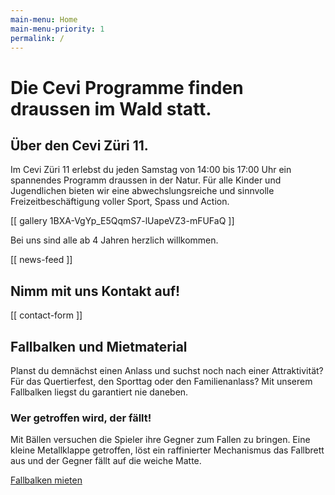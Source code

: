 ```yaml
---
main-menu: Home 
main-menu-priority: 1 
permalink: /
---
```


# Die Cevi Programme finden draussen im Wald statt.

## Über den Cevi Züri 11.

Im Cevi Züri 11 erlebst du jeden Samstag von 14:00 bis 17:00 Uhr ein spannendes Programm draussen in der Natur. Für alle
Kinder und Jugendlichen bieten wir eine abwechslungsreiche und sinnvolle Freizeitbeschäftigung voller Sport, Spass und
Action.

[[ gallery 1BXA-VgYp_E5QqmS7-lUapeVZ3-mFUFaQ ]]

Bei uns sind alle ab 4 Jahren herzlich willkommen.

[[ news-feed ]]

## Nimm mit uns Kontakt auf!

[[ contact-form ]]

## Fallbalken und Mietmaterial

Planst du demnächst einen Anlass und suchst noch nach einer Attraktivität? Für das Quertierfest, den Sporttag oder den
Familienanlass? Mit unserem Fallbalken liegst du garantiert nie daneben.


### Wer getroffen wird, der fällt!

Mit Bällen versuchen die Spieler ihre Gegner zum Fallen zu bringen. Eine kleine Metallklappe getroffen, löst ein
raffinierter Mechanismus das Fallbrett aus und der Gegner fällt auf die weiche Matte.

[Fallbalken mieten](/material)

